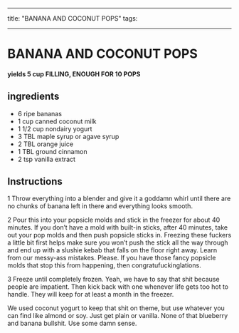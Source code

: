 
---
title: "BANANA AND COCONUT POPS"
tags:

---
# BANANA AND COCONUT POPS


     

     






#### yields  5 cup FILLING, ENOUGH FOR 10 POPS


## ingredients
* 6 ripe bananas 
* 1 cup canned coconut milk 
* 1 1/2 cup nondairy yogurt 
* 3 TBL maple syrup or agave syrup 
* 2 TBL orange juice 
* 1 TBL ground cinnamon 
* 2 tsp vanilla extract 



## Instructions
1 Throw everything into a blender and give it a goddamn whirl until there are no chunks of banana left in there and everything looks smooth.

2 Pour this into your popsicle molds and stick in the freezer for about 40 minutes. If you don’t have a mold with built-in sticks, after 40 minutes, take out your pop molds and then push popsicle sticks in. Freezing these fuckers a little bit first helps make sure you won’t push the stick all the way through and end up with a slushie kebab that falls on the floor right away. Learn from our messy-ass mistakes. Please. If you have those fancy popsicle molds that stop this from happening, then congratufuckinglations.

3 Freeze until completely frozen. Yeah, we have to say that shit because people are impatient. Then kick back with one whenever life gets too hot to handle. They will keep for at least a month in the freezer.

We used coconut yogurt to keep that shit on theme, but use whatever you can find like almond or soy. Just get plain or vanilla. None of that blueberry and banana bullshit. Use some damn sense.






